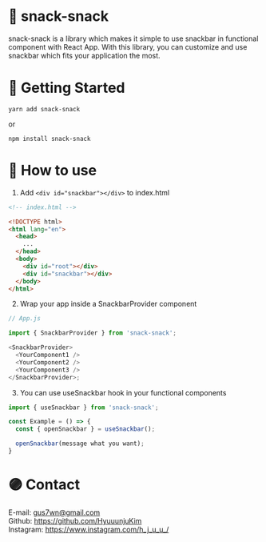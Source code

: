 # 🍪 snack-snack

snack-snack is a library which makes it simple to use snackbar in functional component with React App. With this library, you can customize and use snackbar which fits your application the most.

# 🧩 Getting Started

```
yarn add snack-snack
```

or

```
npm install snack-snack
```

# 🎨 How to use

1. Add `<div id="snackbar"></div>` to index.html

```html
<!-- index.html -->

<!DOCTYPE html>
<html lang="en">
  <head>
    ...
  </head>
  <body>
    <div id="root"></div>
    <div id="snackbar"></div>
  </body>
</html>
```

2. Wrap your app inside a SnackbarProvider component

```js
// App.js

import { SnackbarProvider } from 'snack-snack';

<SnackbarProvider>
  <YourComponent1 />
  <YourComponent2 />
  <YourComponent3 />
</SnackbarProvider>;
```

3. You can use useSnackbar hook in your functional components

```js
import { useSnackbar } from 'snack-snack';

const Example = () => {
  const { openSnackbar } = useSnackbar();

  openSnackbar(message what you want);
}

```

# 🟣 Contact

E-mail: gus7wn@gmail.com
<br />
Github: https://github.com/HyuuunjuKim
<br />
Instagram: https://www.instagram.com/h_j_u_u_/
